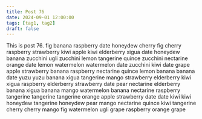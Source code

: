 ```yaml
---
title: Post 76
date: 2024-09-01 12:00:00
tags: [tag1, tag2]
draft: false
---
```

This is post 76.
fig
banana
raspberry
date
honeydew
cherry
fig
cherry
raspberry
strawberry
kiwi
apple
kiwi
elderberry
xigua
date
honeydew
banana
zucchini
ugli
zucchini
lemon
tangerine
quince
zucchini
nectarine
orange
date
lemon
watermelon
watermelon
date
zucchini
kiwi
date
grape
apple
strawberry
banana
raspberry
nectarine
quince
lemon
banana
banana
date
yuzu
yuzu
banana
xigua
tangerine
mango
strawberry
elderberry
kiwi
xigua
raspberry
elderberry
strawberry
date
pear
nectarine
elderberry
banana
xigua
banana
mango
watermelon
banana
nectarine
raspberry
tangerine
tangerine
tangerine
orange
apple
strawberry
date
date
kiwi
kiwi
honeydew
tangerine
honeydew
pear
mango
nectarine
quince
kiwi
tangerine
cherry
cherry
mango
fig
watermelon
ugli
grape
raspberry
orange
grape
